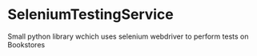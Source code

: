 # SeleniumTestingService
Small python library wchich uses selenium webdriver to perform tests on Bookstores
